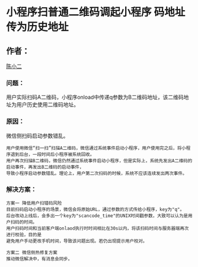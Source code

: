 # 小程序扫普通二维码调起小程序 码地址传为历史地址

## 作者：
[陈小二](https://github.com/chenyaoswu)

### 问题：
用户实际扫码A二维码，小程序onload中传递q参数为B二维码地址，该二维码地址为用户历史使用二维码地址。


### 原因：
微信侧扫码启动参数错乱。

    用户使用微信“扫一扫”扫描A二维码，微信通过系统事件启动小程序，用户使用完之后，将小程序退到后台，一段时间后小程序被系统回收。
    用户再次扫描B二维码，微信仍然通过系统事件启动小程序，但是实际上，系统先发出A二维码的启动事件，再发出B二维码的启动事件，
    导致小程序启动参数错乱。理论上，用户第二次扫码的时候，系统不应该连续发出两次事件。

### 解决方案：
    方案一 降低用户扫错码风险
    目前扫码启动小程序的场景，微信会将原始URL，通过参数的方式传给小程序，key为"q"。
    后台改动上线后，会多出一个key为"scancode_time"的UNIX时间戳参数，大致可以认为是用户扫码的时间。
    用户扫码时间和当前客户端onlaod执行时时间相比在30s以内，将该扫码时间与服务器端再次进行校验，目的是
    避免用户手动更改手机时间，导致该问题出现。若仍出现提示用户校对。

    方案二 微信侧热修复方案
    推动微信解决中，有消息会同步。